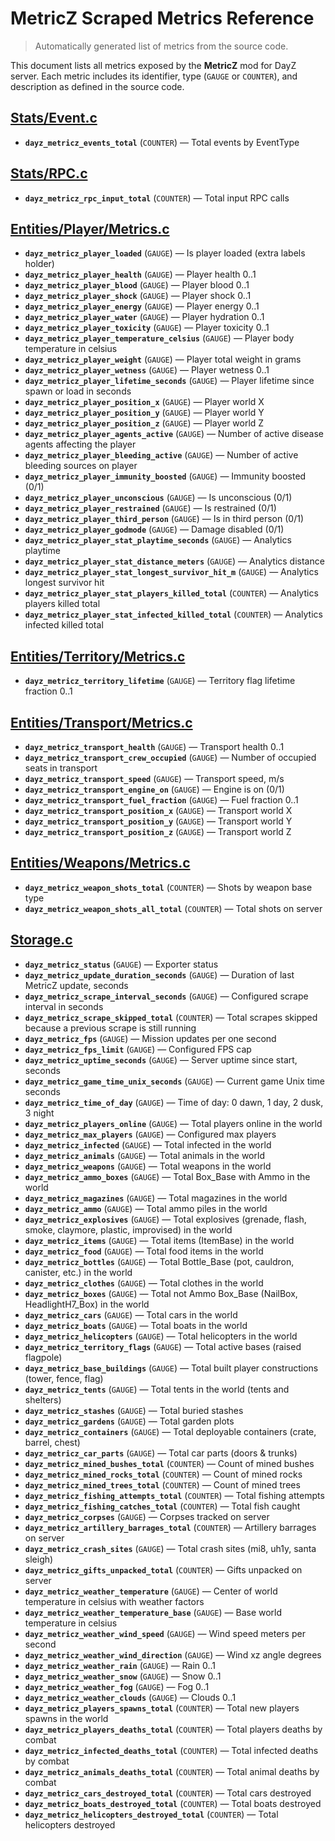 # MetricZ Scraped Metrics Reference

> Automatically generated list of metrics from the source code.

This document lists all metrics exposed by the **MetricZ** mod for
DayZ server. Each metric includes its identifier, type
(`GAUGE` or `COUNTER`), and description as defined in the source code.

## [Stats/Event.c](./scripts/3_Game/MetricZ/Stats/Event.c)

* **`dayz_metricz_events_total`** (`COUNTER`) —
  Total events by EventType

## [Stats/RPC.c](./scripts/3_Game/MetricZ/Stats/RPC.c)

* **`dayz_metricz_rpc_input_total`** (`COUNTER`) —
  Total input RPC calls

## [Entities/Player/Metrics.c](./scripts/4_World/MetricZ/Entities/Player/Metrics.c)

* **`dayz_metricz_player_loaded`** (`GAUGE`) —
  Is player loaded (extra labels holder)
* **`dayz_metricz_player_health`** (`GAUGE`) —
  Player health 0..1
* **`dayz_metricz_player_blood`** (`GAUGE`) —
  Player blood 0..1
* **`dayz_metricz_player_shock`** (`GAUGE`) —
  Player shock 0..1
* **`dayz_metricz_player_energy`** (`GAUGE`) —
  Player energy 0..1
* **`dayz_metricz_player_water`** (`GAUGE`) —
  Player hydration 0..1
* **`dayz_metricz_player_toxicity`** (`GAUGE`) —
  Player toxicity 0..1
* **`dayz_metricz_player_temperature_celsius`** (`GAUGE`) —
  Player body temperature in celsius
* **`dayz_metricz_player_weight`** (`GAUGE`) —
  Player total weight in grams
* **`dayz_metricz_player_wetness`** (`GAUGE`) —
  Player wetness 0..1
* **`dayz_metricz_player_lifetime_seconds`** (`GAUGE`) —
  Player lifetime since spawn or load in seconds
* **`dayz_metricz_player_position_x`** (`GAUGE`) —
  Player world X
* **`dayz_metricz_player_position_y`** (`GAUGE`) —
  Player world Y
* **`dayz_metricz_player_position_z`** (`GAUGE`) —
  Player world Z
* **`dayz_metricz_player_agents_active`** (`GAUGE`) —
  Number of active disease agents affecting the player
* **`dayz_metricz_player_bleeding_active`** (`GAUGE`) —
  Number of active bleeding sources on player
* **`dayz_metricz_player_immunity_boosted`** (`GAUGE`) —
  Immunity boosted (0/1)
* **`dayz_metricz_player_unconscious`** (`GAUGE`) —
  Is unconscious (0/1)
* **`dayz_metricz_player_restrained`** (`GAUGE`) —
  Is restrained (0/1)
* **`dayz_metricz_player_third_person`** (`GAUGE`) —
  Is in third person (0/1)
* **`dayz_metricz_player_godmode`** (`GAUGE`) —
  Damage disabled (0/1)
* **`dayz_metricz_player_stat_playtime_seconds`** (`GAUGE`) —
  Analytics playtime
* **`dayz_metricz_player_stat_distance_meters`** (`GAUGE`) —
  Analytics distance
* **`dayz_metricz_player_stat_longest_survivor_hit_m`** (`GAUGE`) —
  Analytics longest survivor hit
* **`dayz_metricz_player_stat_players_killed_total`** (`COUNTER`) —
  Analytics players killed total
* **`dayz_metricz_player_stat_infected_killed_total`** (`COUNTER`) —
  Analytics infected killed total

## [Entities/Territory/Metrics.c](./scripts/4_World/MetricZ/Entities/Territory/Metrics.c)

* **`dayz_metricz_territory_lifetime`** (`GAUGE`) —
  Territory flag lifetime fraction 0..1

## [Entities/Transport/Metrics.c](./scripts/4_World/MetricZ/Entities/Transport/Metrics.c)

* **`dayz_metricz_transport_health`** (`GAUGE`) —
  Transport health 0..1
* **`dayz_metricz_transport_crew_occupied`** (`GAUGE`) —
  Number of occupied seats in transport
* **`dayz_metricz_transport_speed`** (`GAUGE`) —
  Transport speed, m/s
* **`dayz_metricz_transport_engine_on`** (`GAUGE`) —
  Engine is on (0/1)
* **`dayz_metricz_transport_fuel_fraction`** (`GAUGE`) —
  Fuel fraction 0..1
* **`dayz_metricz_transport_position_x`** (`GAUGE`) —
  Transport world X
* **`dayz_metricz_transport_position_y`** (`GAUGE`) —
  Transport world Y
* **`dayz_metricz_transport_position_z`** (`GAUGE`) —
  Transport world Z

## [Entities/Weapons/Metrics.c](./scripts/4_World/MetricZ/Entities/Weapons/Metrics.c)

* **`dayz_metricz_weapon_shots_total`** (`COUNTER`) —
  Shots by weapon base type
* **`dayz_metricz_weapon_shots_all_total`** (`COUNTER`) —
  Total shots on server

## [Storage.c](./scripts/4_World/MetricZ/Storage.c)

* **`dayz_metricz_status`** (`GAUGE`) —
  Exporter status
* **`dayz_metricz_update_duration_seconds`** (`GAUGE`) —
  Duration of last MetricZ update, seconds
* **`dayz_metricz_scrape_interval_seconds`** (`GAUGE`) —
  Configured scrape interval in seconds
* **`dayz_metricz_scrape_skipped_total`** (`COUNTER`) —
  Total scrapes skipped because a previous scrape is still running
* **`dayz_metricz_fps`** (`GAUGE`) —
  Mission updates per one second
* **`dayz_metricz_fps_limit`** (`GAUGE`) —
  Configured FPS cap
* **`dayz_metricz_uptime_seconds`** (`GAUGE`) —
  Server uptime since start, seconds
* **`dayz_metricz_game_time_unix_seconds`** (`GAUGE`) —
  Current game Unix time seconds
* **`dayz_metricz_time_of_day`** (`GAUGE`) —
  Time of day: 0 dawn, 1 day, 2 dusk, 3 night
* **`dayz_metricz_players_online`** (`GAUGE`) —
  Total players online in the world
* **`dayz_metricz_max_players`** (`GAUGE`) —
  Configured max players
* **`dayz_metricz_infected`** (`GAUGE`) —
  Total infected in the world
* **`dayz_metricz_animals`** (`GAUGE`) —
  Total animals in the world
* **`dayz_metricz_weapons`** (`GAUGE`) —
  Total weapons in the world
* **`dayz_metricz_ammo_boxes`** (`GAUGE`) —
  Total Box_Base with Ammo in the world
* **`dayz_metricz_magazines`** (`GAUGE`) —
  Total magazines in the world
* **`dayz_metricz_ammo`** (`GAUGE`) —
  Total ammo piles in the world
* **`dayz_metricz_explosives`** (`GAUGE`) —
  Total explosives (grenade, flash, smoke, claymore, plastic, improvised) in
  the world
* **`dayz_metricz_items`** (`GAUGE`) —
  Total items (ItemBase) in the world
* **`dayz_metricz_food`** (`GAUGE`) —
  Total food items in the world
* **`dayz_metricz_bottles`** (`GAUGE`) —
  Total Bottle_Base (pot, cauldron, canister, etc.) in the world
* **`dayz_metricz_clothes`** (`GAUGE`) —
  Total clothes in the world
* **`dayz_metricz_boxes`** (`GAUGE`) —
  Total not Ammo Box_Base (NailBox, HeadlightH7_Box) in the world
* **`dayz_metricz_cars`** (`GAUGE`) —
  Total cars in the world
* **`dayz_metricz_boats`** (`GAUGE`) —
  Total boats in the world
* **`dayz_metricz_helicopters`** (`GAUGE`) —
  Total helicopters in the world
* **`dayz_metricz_territory_flags`** (`GAUGE`) —
  Total active bases (raised flagpole)
* **`dayz_metricz_base_buildings`** (`GAUGE`) —
  Total built player constructions (tower, fence, flag)
* **`dayz_metricz_tents`** (`GAUGE`) —
  Total tents in the world (tents and shelters)
* **`dayz_metricz_stashes`** (`GAUGE`) —
  Total buried stashes
* **`dayz_metricz_gardens`** (`GAUGE`) —
  Total garden plots
* **`dayz_metricz_containers`** (`GAUGE`) —
  Total deployable containers (crate, barrel, chest)
* **`dayz_metricz_car_parts`** (`GAUGE`) —
  Total car parts (doors & trunks)
* **`dayz_metricz_mined_bushes_total`** (`COUNTER`) —
  Count of mined bushes
* **`dayz_metricz_mined_rocks_total`** (`COUNTER`) —
  Count of mined rocks
* **`dayz_metricz_mined_trees_total`** (`COUNTER`) —
  Count of mined trees
* **`dayz_metricz_fishing_attempts_total`** (`COUNTER`) —
  Total fishing attempts
* **`dayz_metricz_fishing_catches_total`** (`COUNTER`) —
  Total fish caught
* **`dayz_metricz_corpses`** (`GAUGE`) —
  Corpses tracked on server
* **`dayz_metricz_artillery_barrages_total`** (`COUNTER`) —
  Artillery barrages on server
* **`dayz_metricz_crash_sites`** (`GAUGE`) —
  Total crash sites (mi8, uh1y, santa sleigh)
* **`dayz_metricz_gifts_unpacked_total`** (`COUNTER`) —
  Gifts unpacked on server
* **`dayz_metricz_weather_temperature`** (`GAUGE`) —
  Center of world temperature in celsius with weather factors
* **`dayz_metricz_weather_temperature_base`** (`GAUGE`) —
  Base world temperature in celsius
* **`dayz_metricz_weather_wind_speed`** (`GAUGE`) —
  Wind speed meters per second
* **`dayz_metricz_weather_wind_direction`** (`GAUGE`) —
  Wind xz angle degrees
* **`dayz_metricz_weather_rain`** (`GAUGE`) —
  Rain 0..1
* **`dayz_metricz_weather_snow`** (`GAUGE`) —
  Snow 0..1
* **`dayz_metricz_weather_fog`** (`GAUGE`) —
  Fog 0..1
* **`dayz_metricz_weather_clouds`** (`GAUGE`) —
  Clouds 0..1
* **`dayz_metricz_players_spawns_total`** (`COUNTER`) —
  Total new players spawns in the world
* **`dayz_metricz_players_deaths_total`** (`COUNTER`) —
  Total players deaths by combat
* **`dayz_metricz_infected_deaths_total`** (`COUNTER`) —
  Total infected deaths by combat
* **`dayz_metricz_animals_deaths_total`** (`COUNTER`) —
  Total animal deaths by combat
* **`dayz_metricz_cars_destroyed_total`** (`COUNTER`) —
  Total cars destroyed
* **`dayz_metricz_boats_destroyed_total`** (`COUNTER`) —
  Total boats destroyed
* **`dayz_metricz_helicopters_destroyed_total`** (`COUNTER`) —
  Total helicopters destroyed
